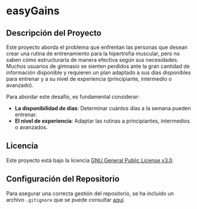 # easyGains

## Descripción del Proyecto
Este proyecto aborda el problema que enfrentan las personas que desean crear una rutina de entrenamiento para la hipertrofia muscular, pero no saben cómo estructurarla de manera efectiva según sus necesidades. Muchos usuarios de gimnasio se sienten perdidos ante la gran cantidad de información disponible y requieren un plan adaptado a sus días disponibles para entrenar y a su nivel de experiencia (principiante, intermedio o avanzado).

Para abordar este desafío, es fundamental considerar:
- **La disponibilidad de días**: Determinar cuántos días a la semana pueden entrenar.
- **El nivel de experiencia**: Adaptar las rutinas a principiantes, intermedios o avanzados.

## Licencia
Este proyecto está bajo la licencia [GNU General Public License v3.0](./LICENSE).


## Configuración del Repositorio
Para asegurar una correcta gestión del repositorio, se ha incluido un archivo `.gitignore` que se puede consultar [aquí](./.gitignore).
